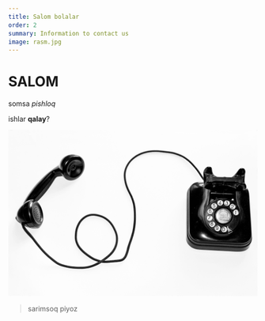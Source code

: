```yaml
---
title: Salom bolalar
order: 2
summary: Information to contact us
image: rasm.jpg
---
```


# SALOM

somsa *pishloq*

ishlar **qalay**?

![salom](./rasm.jpg)

> sarimsoq piyoz